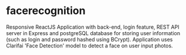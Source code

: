 # facerecognition

Responsive ReactJS Application with back-end, login feature, REST API server in Express and postgreSQL database for storing user information (such as login and password hashed using BCrypt). Application uses Clarifai 'Face Detection' model to detect a face on user input photos.
